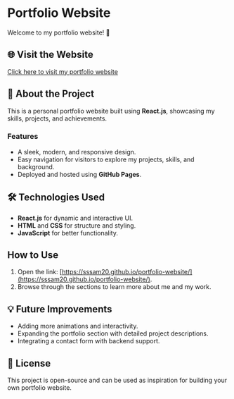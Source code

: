 # Portfolio Website  
Welcome to my portfolio website! 🎉  

## 🌐 Visit the Website  
[Click here to visit my portfolio website](https://sssam20.github.io/portfolio-website/)  

## 🚀 About the Project  
This is a personal portfolio website built using **React.js**, showcasing my skills, projects, and achievements.  

### Features  
- A sleek, modern, and responsive design.  
- Easy navigation for visitors to explore my projects, skills, and background.  
- Deployed and hosted using **GitHub Pages**.  

## 🛠️ Technologies Used  
- **React.js** for dynamic and interactive UI.  
- **HTML** and **CSS** for structure and styling.  
- **JavaScript** for better functionality.  

## How to Use  
1. Open the link: [https://sssam20.github.io/portfolio-website/](https://sssam20.github.io/portfolio-website/).  
2. Browse through the sections to learn more about me and my work.  

## 💡 Future Improvements  
- Adding more animations and interactivity.  
- Expanding the portfolio section with detailed project descriptions.  
- Integrating a contact form with backend support.  

## 📝 License  
This project is open-source and can be used as inspiration for building your own portfolio website.  
